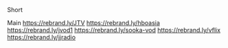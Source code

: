 Short

Main
https://rebrand.ly/JTV 
https://rebrand.ly/hboasia 
https://rebrand.ly/jvod1
https://rebrand.ly/sooka-vod
https://rebrand.ly/vflix
https://rebrand.ly/jjradio
